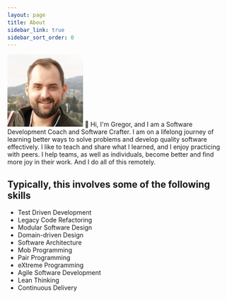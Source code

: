 ```yaml
---
layout: page
title: About
sidebar_link: true
sidebar_sort_order: 0
---
```


![Gregor Riegler!](/assets/img/profile_gregor.jpg)
👋 Hi, I'm Gregor, and I am a Software Development Coach and Software Crafter.
I am on a lifelong journey of learning better ways to solve problems and develop quality software effectively.
I like to teach and share what I learned, and I enjoy practicing with peers.
I help teams, as well as individuals, become better and find more joy in their work.
And I do all of this remotely.

## Typically, this involves some of the following skills
- Test Driven Development
- Legacy Code Refactoring
- Modular Software Design
- Domain-driven Design
- Software Architecture 
- Mob Programming
- Pair Programming
- eXtreme Programming
- Agile Software Development
- Lean Thinking
- Continuous Delivery  

